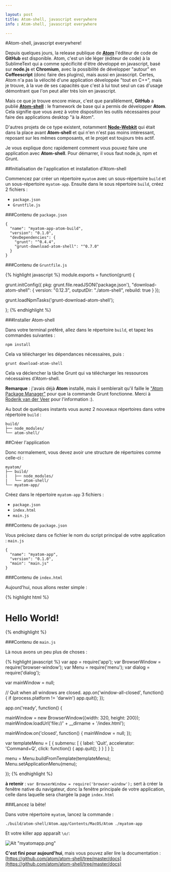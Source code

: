 ```yaml
---

layout: post
title: Atom-shell, javascript everywhere
info : Atom-shell, javascript everywhere

---
```


#Atom-shell, javascript everywhere!

Depuis quelques jours, la release publique de **[Atom](https://atom.io/)** l'éditeur de code de **GitHub** est disponible. Atom, c'est un ide léger (éditeur de code) à la SublimeText qui a comme spécificité d'être développé en javascript, basé sur **node.js** et **Chromium**, avec la possibilité de développer "autour" en **Coffeescript** (donc faire des plugins), mais aussi en javascript. Certes, Atom n'a pas la vélocité d'une application développée "tout en C++", mais je trouve, à la vue de ses capacités que c'est à lui tout seul un cas d'usage démontrant que l'on peut aller très loin en javascript.

Mais ce que je trouve encore mieux, c'est que parallèlement, **GitHub** a publié **[Atom-shell](https://github.com/atom/atom-shell)** : le framework de base qui a permis de développer **Atom**. Cela signifie que vous avez à votre disposition les outils nécessaires pour faire des applications desktop "à la Atom".

D'autres projets de ce type existent, notamment **[Node-Webkit](https://github.com/rogerwang/node-webkit)** qui était dans la place avant **Atom-shell** et qui n'en n'est pas moins intéressant, reposant sur les mêmes composants, et le projet est toujours très actif.

Je vous explique donc rapidement comment vous pouvez faire une application avec **Atom-shell**. Pour démarrer, il vous faut node.js, npm et Grunt.

##Initialisation de l'application et installation d'Atom-shell

Commencez par créer un répertoire `myatom` avec un sous-répertoire `build` et un sous-répertoire `myatom-app`. Ensuite dans le sous répertoire `build`, créez 2 fichiers :

- `package.json`
- `Gruntfile.js`

###Contenu de `package.json`

    {
      "name": "myatom-app-atom-build",
      "version": "0.1.0",
      "devDependencies": {
        "grunt": "^0.4.4",
        "grunt-download-atom-shell": "^0.7.0"
      }
    }

###Contenu de `Gruntfile.js`

{% highlight javascript %}
module.exports = function(grunt) {

  grunt.initConfig({
    pkg: grunt.file.readJSON('package.json'),
    "download-atom-shell": {
      version: "0.12.3",
      outputDir: "./atom-shell",
      rebuild: true
    }
  });

  grunt.loadNpmTasks('grunt-download-atom-shell');

};
{% endhighlight %}

###Installer Atom-shell

Dans votre terminal préféré, allez dans le répertoire `build`, et tapez les commandes suivantes :

    npm install

Cela va télécharger les dépendances nécessaires, puis :

    grunt download-atom-shell

Cela va déclencher la tâche Grunt qui va télécharger les ressources nécessaires d'Atom-shell.

**Remarque** : j'avais déjà **Atom** installé, mais il semblerait qu'il faille le ["Atom Package Manager"](https://github.com/atom/apm) pour que la commande Grunt fonctionne. Merci à [Roderik van der Veer](http://vanderveer.be/) pour l'information :). 

Au bout de quelques instants vous aurez 2 nouveaux répertoires dans votre répertoire `build` :

    build/
    ├── node_modules/
    └── atom-shell/

##Créer l'application

Donc normalement, vous devez avoir une structure de répertoires comme celle-ci :

    myatom/
    ├── build/
    |   ├── node_modules/
    |   └── atom-shell/
    └── myatom-app/

Créez dans le répertoire `myatom-app` 3 fichiers :

- `package.json`
- `index.html`
- `main.js`

###Contenu de  `package.json`

Vous précisez dans ce fichier le nom du script principal de votre application : `main.js`

    {
      "name": "myatom-app",
      "version": "0.1.0",
      "main": "main.js"
    }

###Contenu de  `index.html`

Aujourd'hui, nous allons rester simple :

{% highlight html %}
<!DOCTYPE html>
<html>
<head>
  <title>Hello World!</title>
</head>
<body>
  <h1>Hello World!</h1>
</body>
</html>
{% endhighlight %}

###Contenu de  `main.js`

Là nous avons un peu plus de choses :

{% highlight javascript %}
var app = require('app');
var BrowserWindow = require('browser-window');
var Menu = require('menu');
var dialog = require('dialog');

var mainWindow = null;

// Quit when all windows are closed.
app.on('window-all-closed', function() {
  if (process.platform != 'darwin')
    app.quit();
});

app.on('ready', function() {

  mainWindow = new BrowserWindow({width: 320, height: 200});
  mainWindow.loadUrl('file://' + __dirname + '/index.html');

  mainWindow.on('closed', function() {
    mainWindow = null;
  });

  var templateMenu = [
    {
      submenu: [
        {
          label: 'Quit',
          accelerator: 'Command+Q',
          click: function() { app.quit(); }
        }
      ]
    }
  ];

  menu = Menu.buildFromTemplate(templateMenu);
  Menu.setApplicationMenu(menu);

});
{% endhighlight %}

**à retenir** : `var BrowserWindow = require('browser-window');` sert à créer la fenêtre native du navigateur, donc la fenêtre principale de votre application, celle dans laquelle sera chargée la page `index.html`

###Lancez la bête!

Dans votre répertoire `myatom`, lancez la commande :

    ./build/atom-shell/Atom.app/Contents/MacOS/Atom ./myatom-app

Et votre killer app apparaît `\o/`:

![Alt "myatomapp.png"](https://github.com/k33g/k33g.github.com/raw/master/images/myatomapp.png)


**C'est fini pour aujourd'hui**, mais vous pouvez aller lire la documentation : [https://github.com/atom/atom-shell/tree/master/docs](https://github.com/atom/atom-shell/tree/master/docs)


